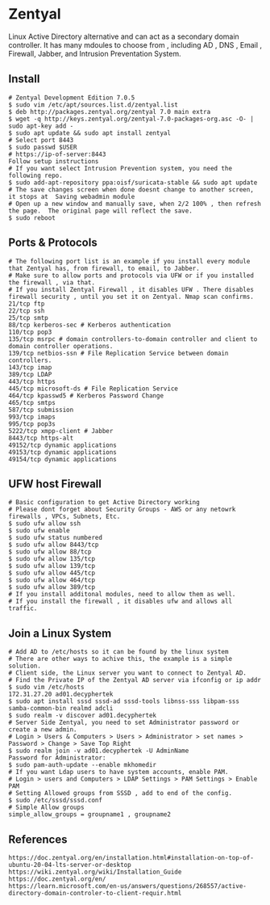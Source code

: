 Zentyal
=======

Linux Active Directory alternative and can act as a secondary domain controller. It has many mdoules 
to choose from , including AD , DNS , Email , Firewall, Jabber, and Intrusion Preventation System. 

Install 
--------

    # Zentyal Development Edition 7.0.5
    $ sudo vim /etc/apt/sources.list.d/zentyal.list
    $ deb http://packages.zentyal.org/zentyal 7.0 main extra
    $ wget -q http://keys.zentyal.org/zentyal-7.0-packages-org.asc -O- | sudo apt-key add -
    $ sudo apt update && sudo apt install zentyal
    # Select port 8443 
    $ sudo passwd $USER
    # https://ip-of-server:8443
    Follow setup instructions
    # If you want select Intrusion Prevention system, you need the following repo. 
    $ sudo add-apt-repository ppa:oisf/suricata-stable && sudo apt update
    # The save changes screen when done doesnt change to another screen, it stops at  Saving webadmin module
    # Open up a new window and manually save, when 2/2 100% , then refresh the page.  The original page will reflect the save. 
    $ sudo reboot

Ports & Protocols
-----------------
    
    # The following port list is an example if you install every module that Zentyal has, from firewall, to email, to Jabber. 
    # Make sure to allow ports and protocols via UFW or if you installed the firewall , via that. 
    # If you install Zentyal Firewall , it disables UFW . There disables firewall security , until you set it on Zentyal. Nmap scan confirms. 
    21/tcp ftp
    22/tcp ssh
    25/tcp smtp
    88/tcp kerberos-sec # Kerberos authentication
    110/tcp pop3
    135/tcp msrpc # domain controllers-to-domain controller and client to domain controller operations.
    139/tcp netbios-ssn # File Replication Service between domain controllers.
    143/tcp imap
    389/tcp LDAP
    443/tcp https
    445/tcp microsoft-ds # File Replication Service
    464/tcp kpasswd5 # Kerberos Password Change
    465/tcp smtps
    587/tcp submission
    993/tcp imaps
    995/tcp pop3s
    5222/tcp xmpp-client # Jabber
    8443/tcp https-alt
    49152/tcp dynamic applications
    49153/tcp dynamic applications
    49154/tcp dynamic applications

UFW host Firewall
-----------------

    # Basic configuration to get Active Directory working
    # Please dont forget about Security Groups - AWS or any netowrk firewalls , VPCs, Subnets, Etc. 
    $ sudo ufw allow ssh
    $ sudo ufw enable
    $ sudo ufw status numbered
    $ sudo ufw allow 8443/tcp
    $ sudo ufw allow 88/tcp
    $ sudo ufw allow 135/tcp
    $ sudo ufw allow 139/tcp
    $ sudo ufw allow 445/tcp
    $ sudo ufw allow 464/tcp
    $ sudo ufw allow 389/tcp 
    # If you install additonal modules, need to allow them as well.
    # If you install the firewall , it disables ufw and allows all traffic. 

Join a Linux System
--------------------

    # Add AD to /etc/hosts so it can be found by the linux system
    # There are other ways to achive this, the example is a simple solution.
    # Client side, the Linux server you want to connect to Zentyal AD.
    # Find the Private IP of the Zentyal AD server via ifconfig or ip addr
    $ sudo vim /etc/hosts
    172.31.27.20 ad01.decyphertek
    $ sudo apt install sssd sssd-ad sssd-tools libnss-sss libpam-sss samba-common-bin realmd adcli
    $ sudo realm -v discover ad01.decyphertek
    # Server Side Zentyal, you need to set Administrator password or create a new admin. 
    # Login > Users & Computers > Users > Administrator > set names > Password > Change > Save Top Right
    $ sudo realm join -v ad01.decyphertek -U AdminName
    Password for Administrator: 
    $ sudo pam-auth-update --enable mkhomedir
    # If you want Ldap users to have system accounts, enable PAM.
    # Login > users and Computers > LDAP Settings > PAM Settings > Enable PAM
    # Setting Allowed groups from SSSD , add to end of the config. 
    $ sudo /etc/sssd/sssd.conf
    # Simple Allow groups
    simple_allow_groups = groupname1 , groupname2 
  

References
----------

    https://doc.zentyal.org/en/installation.html#installation-on-top-of-ubuntu-20-04-lts-server-or-desktop
    https://wiki.zentyal.org/wiki/Installation_Guide
    https://doc.zentyal.org/en/
    https://learn.microsoft.com/en-us/answers/questions/268557/active-directory-domain-controler-to-client-requir.html